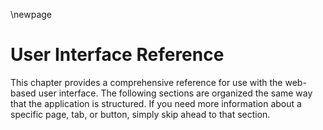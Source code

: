 \newpage

# User Interface Reference #

This chapter provides a comprehensive reference for use with the web-based user interface.  The following sections are organized the same way that the application is structured.  If you need more information about a specific page, tab, or button, simply skip ahead to that section.